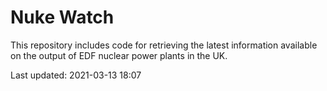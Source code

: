 # Nuke Watch

This repository includes code for retrieving the latest information available on the output of EDF nuclear power plants in the UK.

Last updated: 2021-03-13 18:07